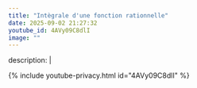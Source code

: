 ```yaml
---
title: "Intègrale d'une fonction rationnelle"
date: 2025-09-02 21:27:32 
youtube_id: 4AVy09C8dlI
image: ""
---
```

description: |
  
{% include youtube-privacy.html id="4AVy09C8dlI" %}
